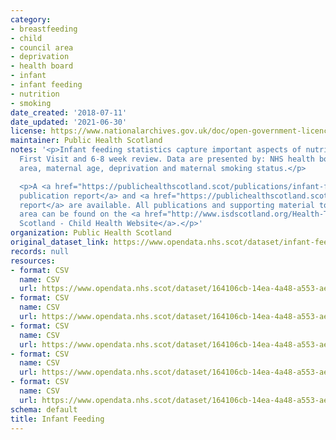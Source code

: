 ```yaml
---
category:
- breastfeeding
- child
- council area
- deprivation
- health board
- infant
- infant feeding
- nutrition
- smoking
date_created: '2018-07-11'
date_updated: '2021-06-30'
license: https://www.nationalarchives.gov.uk/doc/open-government-licence/version/3/
maintainer: Public Health Scotland
notes: '<p>Infant feeding statistics capture important aspects of nutrition at the
  First Visit and 6-8 week review. Data are presented by: NHS health board, council
  area, maternal age, deprivation and maternal smoking status.</p>

  <p>A <a href="https://publichealthscotland.scot/publications/infant-feeding-statistics/">full
  publication report</a> and <a href="https://publichealthscotland.scot/media/6522/2020-10-27-infant-feeding-technical-report.pdf">technical
  report</a> are available. All publications and supporting material to this topic
  area can be found on the <a href="http://www.isdscotland.org/Health-Topics/Child-Health/Infant-Feeding/">ISD
  Scotland - Child Health Website</a>.</p>'
organization: Public Health Scotland
original_dataset_link: https://www.opendata.nhs.scot/dataset/infant-feeding
records: null
resources:
- format: CSV
  name: CSV
  url: https://www.opendata.nhs.scot/dataset/164106cb-14ea-4a48-a553-aef2f7a90704/resource/fd82a04b-20f7-4ee3-be91-fcef729c6426/download/od_if_maternal_age.csv
- format: CSV
  name: CSV
  url: https://www.opendata.nhs.scot/dataset/164106cb-14ea-4a48-a553-aef2f7a90704/resource/cdc31a4b-a972-4f57-8c8c-e2e4e7b0f1f8/download/od_if_simd.csv
- format: CSV
  name: CSV
  url: https://www.opendata.nhs.scot/dataset/164106cb-14ea-4a48-a553-aef2f7a90704/resource/01fb752b-70dd-489b-b076-aa57ca6165e6/download/od_if_smoking.csv
- format: CSV
  name: CSV
  url: https://www.opendata.nhs.scot/dataset/164106cb-14ea-4a48-a553-aef2f7a90704/resource/49d37733-2132-4ef7-a991-c8452f62c11f/download/od_if_timing_6-8weekreview.csv
- format: CSV
  name: CSV
  url: https://www.opendata.nhs.scot/dataset/164106cb-14ea-4a48-a553-aef2f7a90704/resource/a1eb3449-8858-495b-a217-e45be1bc2e7e/download/od_if_data_quality.csv
schema: default
title: Infant Feeding
---
```

